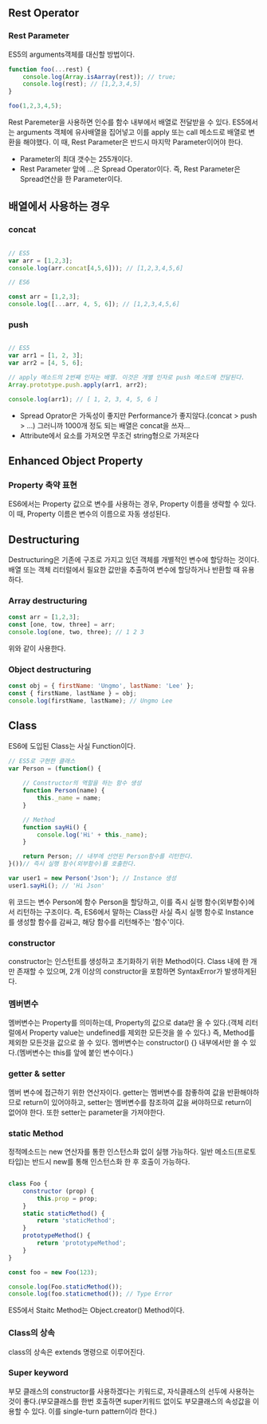## Rest Operator

 ### Rest Parameter
 ES5의 arguments객체를 대신할 방법이다.

 ``` javascript
 function foo(...rest) {
     console.log(Array.isAarray(rest)); // true;
     console.log(rest); // [1,2,3,4,5]
 }
 
 foo(1,2,3,4,5);
 ```
 Rest Paremeter을 사용하면 인수를 함수 내부에서 배열로 전달받을 수 있다.
 ES5에서는 arguments 객체에 유사배열을 집어넣고 이를 apply 또는 call 메소드로 배열로 변환을 해야했다.
 이 때, Rest Parameter은 반드시 마지막 Parameter이어야 한다.
 * Parameter의 최대 갯수는 255개이다.
 * Rest Parameter 앞에 ...은 Spread Operator이다. 즉, Rest Parameter은 Spread연산을 한 Parameter이다.
 
## 배열에서 사용하는 경우
 
 ### concat
 ``` javascript

 // ES5
 var arr = [1,2,3];
 console.log(arr.concat[4,5,6])); // [1,2,3,4,5,6]

 // ES6

 const arr = [1,2,3];
 console.log([...arr, 4, 5, 6]); // [1,2,3,4,5,6]

 ```
 ### push
 ``` javascript

 // ES5
 var arr1 = [1, 2, 3];
var arr2 = [4, 5, 6];

// apply 메소드의 2번째 인자는 배열. 이것은 개별 인자로 push 메소드에 전달된다.
Array.prototype.push.apply(arr1, arr2);

console.log(arr1); // [ 1, 2, 3, 4, 5, 6 ]

```
 * Spread Oprator은 가독성이 좋지만 Performance가 좋지않다.(concat > push > ...) 그러니까 1000개 정도 되는 배열은 concat을 쓰자...
 * Attribute에서 요소를 가져오면 무조건 string형으로 가져온다

## Enhanced Object Property
 
 ### Property 축약 표현
 ES6에서는 Property 값으로 변수를 사용하는 경우, Property 이름을 생략할 수 있다. 이 때, Property 이름은 변수의 이름으로 자동 생성된다.

 

## Destructuring
 Destructuring은 기존에 구조로 가지고 있던 객체를 개별적인 변수에 할당하는 것이다. 배열 또는 객체 리터럴에서 필요한 값만을 추출하여 변수에 할당하거나 반환할 때 유용하다.

 ### Array destructuring
 ``` javascript
 const arr = [1,2,3];
 const [one, tow, three] = arr;
 console.log(one, two, three); // 1 2 3
 ```
 위와 같이 사용한다.
 
 ### Object destructuring
 ``` javascript
 const obj = { firstName: 'Ungmo', lastName: 'Lee' };
 const { firstName, lastName } = obj;
 console.log(firstName, lastName); // Ungmo Lee
 ```


## Class
 
 ES6에 도입된 Class는 사실 Function이다.
 
 ``` javascript
 // ES5로 구현한 클래스
 var Person = (function() {
     
     // Constructor의 역할을 하는 함수 생성
     function Person(name) {
         this._name = name;
     }

     // Method
     function sayHi() {
         console.log('Hi' + this._name);
     }

     return Person; // 내부에 선언된 Person함수를 리턴한다.
 }())// 즉시 실행 함수(외부함수)를 호출한다.
 
 var user1 = new Person('Json'); // Instance 생성
 user1.sayHi(); // 'Hi Json'
 ```

 위 코드는 변수 Person에 함수 Person을 할당하고, 이를 즉시 실행 함수(외부함수)에서 리턴하는 구조이다.
 즉, ES6에서 말하는 Class란 사실 즉시 실행 함수로 Instance를 생성할 함수를 감싸고, 해당 함수를 리턴해주는 '함수'이다.
 
 ### constructor
 constructor는 인스턴트를 생성하고 초기화하기 위한 Method이다.
 Class 내에 한 개만 존재할 수 있으며, 2개 이상의 constructor을 포함하면 SyntaxError가 발생하게된다.
 
 
 ### 멤버변수
 멤버변수는 Property를 의미하는데, Property의 값으로 data만 올 수 있다.(객체 리터럴에서 Property value는 undefined를 제외한 모든것을 쓸 수 있다.) 즉, Method를 제외한 모든것을 값으로 쓸 수 있다.
 멤버변수는 constructor() {} 내부에서만 쓸 수 있다.(멤버변수는 this를 앞에 붙인 변수이다.)

 ### getter & setter
 멤버 변수에 접근하기 위한 연산자이다.
 getter는 멤버변수를 참좋하여 값을 반환해야하므로 return이 있어야하고, setter는 멤버변수를 참조하여 값을 써야하므로 return이 없어야 한다. 또한 setter는 parameter을 가져야한다.

 ### static Method
 정적메소드는 new 연산자를 통한 인스턴스화 없이 실행 가능하다.
 일반 메소드(프로토타입)는 반드시 new를 통해 인스턴스화 한 후 호출이 가능하다.
 ``` javascript

 class Foo {
     constructor (prop) {
         this.prop = prop;
     }
     static staticMethod() {
         return 'staticMethod';
     }
     prototypeMethod() {
         return 'prototypeMethod';
     }
 }
 
 const foo = new Foo(123);

 console.log(Foo.staticMethod());
 console.log(foo.staticmethod()); // Type Error

 ```
 ES5에서 Staitc Method는 Object.creator() Method이다.

 ### Class의 상속
 class의 상속은 extends 명령으로 이루어진다.

 ### Super keyword
 부모 클래스의 constructor를 사용하겠다는 키워드로, 자식클래스의 선두에 사용하는것이 좋다.(부모클래스를 한번 호출하면 super키워드 없이도 부모클래스의 속성값을 이용할 수 있다. 이를 single-turn pattern이라 한다.)
 

 
